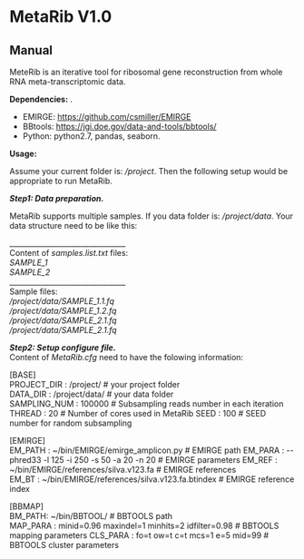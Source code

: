 # MetaRib V1.0
## Manual 
MeteRib is an iterative tool for ribosomal gene reconstruction from whole RNA meta-transcriptomic data.   
         
__Dependencies:__ .     
* EMIRGE: https://github.com/csmiller/EMIRGE
* BBtools: https://jgi.doe.gov/data-and-tools/bbtools/  
* Python: python2.7, pandas, seaborn.   


__Usage:__     

Assume your current folder is: */project*. Then the following setup would be appropriate to run MetaRib.    

***Step1: Data preparation.***       

MetaRib supports multiple samples. If you data folder is: */project/data*. Your data structure need to be like this:   

\________________________________   
Content of *samples.list.txt* files:    
*SAMPLE_1*   
*SAMPLE_2*   
\________________________________    
Sample files:   
*/project/data/SAMPLE_1.1.fq*      
*/project/data/SAMPLE_1.2.fq*          
*/project/data/SAMPLE_2.1.fq*         
*/project/data/SAMPLE_2.1.fq*             
    
***Step2: Setup configure file.***       
Content of *MetaRib.cfg* need to have the folowing information:   

[BASE]      
PROJECT_DIR : /project/   # your project folder   
DATA_DIR : /project/data/  # your data folder     
SAMPLING_NUM : 100000   # Subsampling reads number in each iteration      
THREAD : 20 # Number of cores used in MetaRib
SEED : 100 # SEED number for random subsampling      

[EMIRGE]         
EM_PATH : ~/bin/EMIRGE/emirge_amplicon.py # EMIRGE path
EM_PARA : --phred33 -l 125 -i 250 -s 50 -a 20 -n 20 # EMIRGE parameters 
EM_REF : ~/bin/EMIRGE/references/silva.v123.fa # EMIRGE references     
EM_BT : ~/bin/EMIRGE/references/silva.v123.fa.btindex # EMIRGE reference index

[BBMAP]   
BM_PATH: ~/bin/BBTOOL/ # BBTOOLS path   
MAP_PARA : minid=0.96 maxindel=1 minhits=2 idfilter=0.98 # BBTOOLS mapping parameters
CLS_PARA : fo=t ow=t c=t mcs=1 e=5 mid=99 # BBTOOLS cluster parameters          




